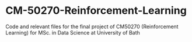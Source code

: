 # CM-50270-Reinforcement-Learning
Code and relevant files for the final project of CM50270 (Reinforcement Learning) for MSc. in Data Science at University of Bath
